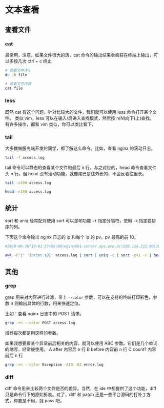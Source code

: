 # 文本查看

## 查看文件

### cat

最常用，注意，如果文件很大的话，cat 命令的输出结果会疯狂在终端上输出，可以多按几次 ctrl + c 终止

```bash
# 查看文件大小
du -h file

# 查看文件内容
cat file
```

### less

既然 cat 有这个问题，针对比较大的文件，我们就可以使用 less 命令打开某个文件。
类似 vim，less 可以在输入/后进入查找模式，然后按 n(N)向下(上)查找。
有许多操作，都和 vim 类似，你可以类比看下。

### tail

大多数做服务端开发的同学，都了解这么命令。比如，查看 nginx 的滚动日志。

```bash
tail -f access.log
```

tail 命令可以静态的查看某个文件的最后 n 行，与之对应的，head 命令查看文件头 n 行。但 head 没有滚动功能，就像尾巴是往外长的，不会反着往里长。

```bash
tail -n100 access.log

head -n100 access.log
```

## 统计

sort 和 uniq 经常配对使用
sort 可以是哟功能 `-t` 指定分隔符，使用 `-k` 指定要排序的列。

下面这个命令输出 nginx 日志的 ip 和每个 ip 的 pv，pv 最高的前 10。

```bash
#2019-06-26T10:01:57+08:00|nginx001.server.ops.pro.dc|100.116.222.80|10.31.150.232:41021|0.014|0.011|0.000|200|200|273|-|/visit|sign=91CD1988CE8B313B8A0454A4BBE930DF|-|-|http|POST|112.4.238.213

awk -F"|" '{print $3}' access.log | sort | uniq -c | sort -nk1 -r | head -n10
```

## 其他

### grep

grep 用来对内容进行过滤，带上 `--color` 参数，可以在支持的终端打印彩色，参数 n 则输出具体的行数，用来快速定位。

比如：查看 nginx 日志中的 POST 请求。

```bash
grep -rn --color POST access.log
```

推荐每次都是用这样的参数。

如果我想要看某个异常前后相关的内容，就可以使用 ABC 参数。它们是几个单词的缩写，经常被使用。
A after 内容后 n 行
B before 内容前 n 行
C count? 内容前后 n 行

```bash
grep -rn --color Exception -A10 -B2 error.log
```

### diff

diff 命令用来比较两个文件是否的差异。当然，在 ide 中都提供了这个功能，diff 只是命令行下的原始折衷。对了，diff 和 patch 还是一些平台源码的打补丁方式，你要是不用，就 pass 吧。
